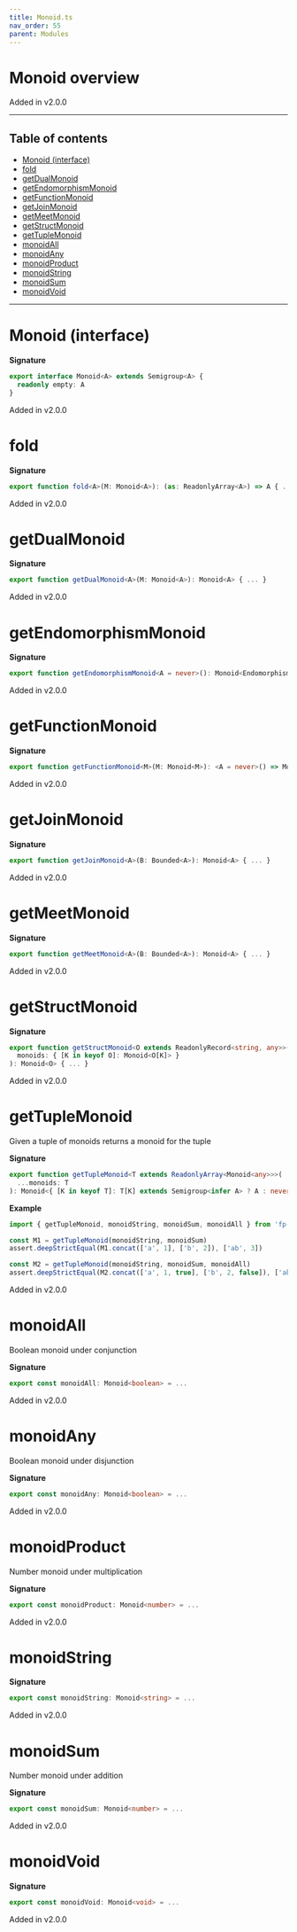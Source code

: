 ```yaml
---
title: Monoid.ts
nav_order: 55
parent: Modules
---
```


# Monoid overview

Added in v2.0.0

---

<h2 class="text-delta">Table of contents</h2>

- [Monoid (interface)](#monoid-interface)
- [fold](#fold)
- [getDualMonoid](#getdualmonoid)
- [getEndomorphismMonoid](#getendomorphismmonoid)
- [getFunctionMonoid](#getfunctionmonoid)
- [getJoinMonoid](#getjoinmonoid)
- [getMeetMonoid](#getmeetmonoid)
- [getStructMonoid](#getstructmonoid)
- [getTupleMonoid](#gettuplemonoid)
- [monoidAll](#monoidall)
- [monoidAny](#monoidany)
- [monoidProduct](#monoidproduct)
- [monoidString](#monoidstring)
- [monoidSum](#monoidsum)
- [monoidVoid](#monoidvoid)

---

# Monoid (interface)

**Signature**

```ts
export interface Monoid<A> extends Semigroup<A> {
  readonly empty: A
}
```

Added in v2.0.0

# fold

**Signature**

```ts
export function fold<A>(M: Monoid<A>): (as: ReadonlyArray<A>) => A { ... }
```

Added in v2.0.0

# getDualMonoid

**Signature**

```ts
export function getDualMonoid<A>(M: Monoid<A>): Monoid<A> { ... }
```

Added in v2.0.0

# getEndomorphismMonoid

**Signature**

```ts
export function getEndomorphismMonoid<A = never>(): Monoid<Endomorphism<A>> { ... }
```

Added in v2.0.0

# getFunctionMonoid

**Signature**

```ts
export function getFunctionMonoid<M>(M: Monoid<M>): <A = never>() => Monoid<(a: A) => M> { ... }
```

Added in v2.0.0

# getJoinMonoid

**Signature**

```ts
export function getJoinMonoid<A>(B: Bounded<A>): Monoid<A> { ... }
```

Added in v2.0.0

# getMeetMonoid

**Signature**

```ts
export function getMeetMonoid<A>(B: Bounded<A>): Monoid<A> { ... }
```

Added in v2.0.0

# getStructMonoid

**Signature**

```ts
export function getStructMonoid<O extends ReadonlyRecord<string, any>>(
  monoids: { [K in keyof O]: Monoid<O[K]> }
): Monoid<O> { ... }
```

Added in v2.0.0

# getTupleMonoid

Given a tuple of monoids returns a monoid for the tuple

**Signature**

```ts
export function getTupleMonoid<T extends ReadonlyArray<Monoid<any>>>(
  ...monoids: T
): Monoid<{ [K in keyof T]: T[K] extends Semigroup<infer A> ? A : never }> { ... }
```

**Example**

```ts
import { getTupleMonoid, monoidString, monoidSum, monoidAll } from 'fp-ts/lib/Monoid'

const M1 = getTupleMonoid(monoidString, monoidSum)
assert.deepStrictEqual(M1.concat(['a', 1], ['b', 2]), ['ab', 3])

const M2 = getTupleMonoid(monoidString, monoidSum, monoidAll)
assert.deepStrictEqual(M2.concat(['a', 1, true], ['b', 2, false]), ['ab', 3, false])
```

Added in v2.0.0

# monoidAll

Boolean monoid under conjunction

**Signature**

```ts
export const monoidAll: Monoid<boolean> = ...
```

Added in v2.0.0

# monoidAny

Boolean monoid under disjunction

**Signature**

```ts
export const monoidAny: Monoid<boolean> = ...
```

Added in v2.0.0

# monoidProduct

Number monoid under multiplication

**Signature**

```ts
export const monoidProduct: Monoid<number> = ...
```

Added in v2.0.0

# monoidString

**Signature**

```ts
export const monoidString: Monoid<string> = ...
```

Added in v2.0.0

# monoidSum

Number monoid under addition

**Signature**

```ts
export const monoidSum: Monoid<number> = ...
```

Added in v2.0.0

# monoidVoid

**Signature**

```ts
export const monoidVoid: Monoid<void> = ...
```

Added in v2.0.0
